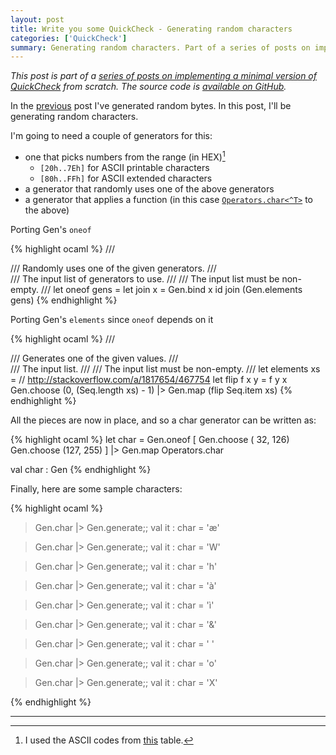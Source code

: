 ```yaml
---
layout: post
title: Write you some QuickCheck - Generating random characters
categories: ['QuickCheck']
summary: Generating random characters. Part of a series of posts on implementing a minimal version of QuickCheck from scratch.
---
```


*This post is part of a [series of posts on implementing a minimal version of QuickCheck](/2016/02/08/write-you-some-quickcheck/) from scratch. The source code is [available on GitHub](https://gist.github.com/moodmosaic/65c576732722b3b7a200).*

In the [previous](/2016/02/10/write-you-some-quickcheck-generating-random-bytes/) post I've generated random bytes. In this post, I'll be generating random characters.

I'm going to need a couple of generators for this:

* one that picks numbers from the range (in HEX)[^1]
  * `[20h..7Eh]` for ASCII printable characters
  * `[80h..FFh]` for ASCII extended characters
* a generator that randomly uses one of the above generators
* a generator that applies a function (in this case [`Operators.char<^T>`](https://msdn.microsoft.com/library/ee370353.aspx) to the above)

Porting Gen's `oneof`

<!-- Until rouge highlights F# syntax, use OCaml -->
{% highlight ocaml %}
/// <summary>
/// Randomly uses one of the given generators.
/// </summary>
/// <param name="gens">The input list of generators to use.</param>
/// <remarks>
/// The input list must be non-empty.
/// </remarks>
let oneof gens =
    let join x = Gen.bind x id
    join (Gen.elements gens)
{% endhighlight %}

Porting Gen's `elements` since `oneof` depends on it

<!-- Until rouge highlights F# syntax, use OCaml -->
{% highlight ocaml %}
/// <summary>
/// Generates one of the given values.
/// </summary>
/// <param name="xs">The input list.</param>
/// <remarks>
/// The input list must be non-empty.
/// </remarks>
let elements xs =
    // http://stackoverflow.com/a/1817654/467754
    let flip f x y = f y x
    Gen.choose (0, (Seq.length xs) - 1) |> Gen.map (flip Seq.item xs)
{% endhighlight %}

All the pieces are now in place, and so a char generator can be written as:

<!-- Until rouge highlights F# syntax, use OCaml -->
{% highlight ocaml %}
let char =
    Gen.oneof [ Gen.choose ( 32, 126)
                Gen.choose (127, 255) ]
    |> Gen.map Operators.char

val char : Gen<char>
{% endhighlight %}

Finally, here are some sample characters:

<!-- Until rouge highlights F# syntax, use OCaml -->
{% highlight ocaml %}
> Gen.char |> Gen.generate;;
val it : char = 'æ'

> Gen.char |> Gen.generate;;
val it : char = 'W'

> Gen.char |> Gen.generate;;
val it : char = 'h'

> Gen.char |> Gen.generate;;
val it : char = 'à'

> Gen.char |> Gen.generate;;
val it : char = 'ì'

> Gen.char |> Gen.generate;;
val it : char = '&'

> Gen.char |> Gen.generate;;
val it : char = ' '

> Gen.char |> Gen.generate;;
val it : char = 'o'

> Gen.char |> Gen.generate;;
val it : char = 'X'

{% endhighlight %}

---

[^1]: I used the ASCII codes from [this](/images/ascii-codes-table.png) table.

